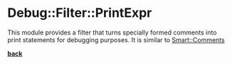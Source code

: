 # Debug::Filter::PrintExpr

This module provides a filter that turns specially formed
comments into print statements for debugging purposes.
It is similar to [Smart::Comments](https://metacpan.org/pod/Smart::Comments)

**[back](..)**
